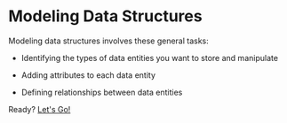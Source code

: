 # Modeling Data Structures

Modeling data structures involves these general tasks:

* Identifying the types of data entities you want to store and manipulate

* Adding attributes to each data entity

* Defining relationships between data entities

<!-- Diagram ![]() -->

<!-- For example, a Customer Relationship Management (CRM) solution may include multiple types of data entities, such as Accounts, Opportunities, Campaigns, and Issues. Each entity would have its own database table with fields for storing different types of values. They could also have relationships between each entity to help integrate data and facilitate customer service.

You will apply these concepts

After defining your data structures, you can start incorporating the business logic necessary for bringing your application to life, such as workflows, validations, notifications. -->

<!-- Transition -->

Ready? [Let's Go!](./modeling-data-structures/determining-data-entities.md)
